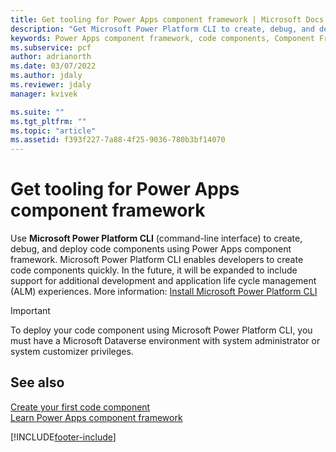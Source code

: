 ```yaml
---
title: Get tooling for Power Apps component framework | Microsoft Docs
description: "Get Microsoft Power Platform CLI to create, debug, and deploy code components using Power Apps component framework."
keywords: Power Apps component framework, code components, Component Framework
ms.subservice: pcf
author: adrianorth
ms.date: 03/07/2022
ms.author: jdaly
ms.reviewer: jdaly
manager: kvivek

ms.suite: ""
ms.tgt_pltfrm: ""
ms.topic: "article"
ms.assetid: f393f227-7a88-4f25-9036-780b3bf14070
---
```


# Get tooling for Power Apps component framework

Use **Microsoft Power Platform CLI** (command-line interface) to create, debug, and deploy code components using Power Apps component framework. Microsoft Power Platform CLI enables developers to create code components quickly. In the future, it will be expanded to include support for additional development and application life cycle management (ALM) experiences. More information: [Install Microsoft Power Platform CLI](../data-platform/powerapps-cli.md)

> [!IMPORTANT]
> To deploy your code component using Microsoft Power Platform CLI, you must have a Microsoft Dataverse environment with system administrator or system customizer privileges.

## See also

[Create your first code component](implementing-controls-using-typescript.md)<br/>
[Learn Power Apps component framework](/learn/paths/use-power-apps-component-framework)


[!INCLUDE[footer-include](../../includes/footer-banner.md)]